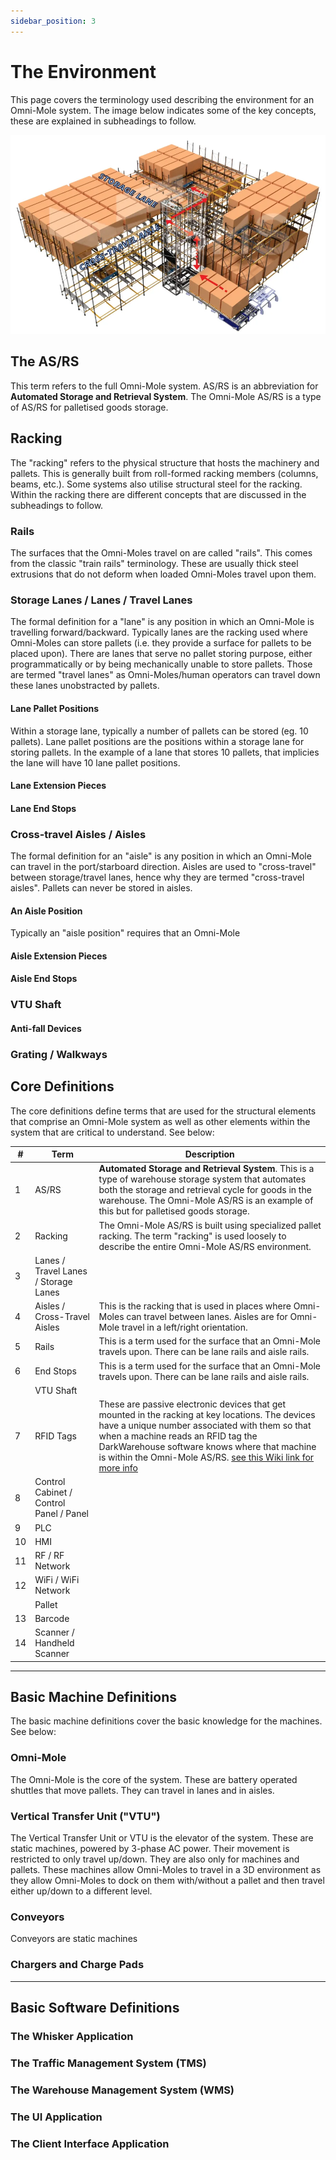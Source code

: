 ```yaml
---
sidebar_position: 3
---
```


# The Environment
This page covers the terminology used describing the environment for an Omni-Mole system. The image below indicates some of the key concepts, these are explained in subheadings to follow.

![Omni-Mole AS/RS Key Concepts](./assets/omni-mole-asrs.webp)

## The AS/RS
This term refers to the full Omni-Mole system. AS/RS is an abbreviation for **Automated Storage and Retrieval System**. The Omni-Mole AS/RS is a type of AS/RS for palletised goods storage.

## Racking
The "racking" refers to the physical structure that hosts the machinery and pallets. This is generally built from roll-formed racking members (columns, beams, etc.). Some systems also utilise structural steel for the racking. Within the racking there are different concepts that are discussed in the subheadings to follow.

### Rails
The surfaces that the Omni-Moles travel on are called "rails". This comes from the classic "train rails" terminology. These are usually thick steel extrusions that do not deform when loaded Omni-Moles travel upon them.

### Storage Lanes / Lanes / Travel Lanes
The formal definition for a "lane" is any position in which an Omni-Mole is travelling forward/backward. Typically lanes are the racking used where Omni-Moles can store pallets (i.e. they provide a surface for pallets to be placed upon). There are lanes that serve no pallet storing purpose, either programmatically or by being mechanically unable to store pallets. Those are termed "travel lanes" as Omni-Moles/human operators can travel down these lanes unobstracted by pallets.

#### Lane Pallet Positions
Within a storage lane, typically a number of pallets can be stored (eg. 10 pallets). Lane pallet positions are the positions within a storage lane for storing pallets. In the example of a lane that stores 10 pallets, that implicies the lane will have 10 lane pallet positions.

#### Lane Extension Pieces

#### Lane End Stops

### Cross-travel Aisles / Aisles
The formal definition for an "aisle" is any position in which an Omni-Mole can travel in the port/starboard direction. Aisles are used to "cross-travel" between storage/travel lanes, hence why they are termed "cross-travel aisles". Pallets can never be stored in aisles. 

#### An Aisle Position
Typically an "aisle position" requires that an Omni-Mole

#### Aisle Extension Pieces

#### Aisle End Stops

### VTU Shaft

#### Anti-fall Devices

### Grating / Walkways

## Core Definitions
The core definitions define terms that are used for the structural elements that comprise an Omni-Mole system as well as other elements within the system that are critical to understand. See below:

| # | Term | Description | 
| --- | --- | --- |
| 1 | AS/RS | **Automated Storage and Retrieval System**. This is a type of warehouse storage system that automates both the storage and retrieval cycle for goods in the warehouse. The Omni-Mole AS/RS is an example of this but for palletised goods storage. |
| 2 | Racking | The Omni-Mole AS/RS is built using specialized pallet racking. The term "racking" is used loosely to describe the entire Omni-Mole AS/RS environment. |
| 3 | Lanes / Travel Lanes / Storage Lanes |  |
| 4 | Aisles / Cross-Travel Aisles | This is the racking that is used in places where Omni-Moles can travel between lanes. Aisles are for Omni-Mole travel in a left/right orientation. |
| 5 | Rails | This is a term used for the surface that an Omni-Mole travels upon. There can be lane rails and aisle rails. |
| 6 | End Stops | This is a term used for the surface that an Omni-Mole travels upon. There can be lane rails and aisle rails. |
|   | VTU Shaft | |
| 7 | RFID Tags | These are passive electronic devices that get mounted in the racking at key locations. The devices have a unique number associated with them so that when a machine reads an RFID tag the DarkWarehouse software knows where that machine is within the Omni-Mole AS/RS. [see this Wiki link for more info](https://en.wikipedia.org/wiki/Radio-frequency_identification#Tags) |
| 8 | Control Cabinet / Control Panel / Panel |  |
| 9 | PLC |  |
| 10 | HMI |  |
| 11 | RF / RF Network |  |
| 12 | WiFi / WiFi Network |  |
| | Pallet | |
| 13 | Barcode |  |
| 14 | Scanner / Handheld Scanner |  |

---

## Basic Machine Definitions
The basic machine definitions cover the basic knowledge for the machines. See below:  

### Omni-Mole
The Omni-Mole is the core of the system. These are battery operated shuttles that move pallets. They can travel in lanes and in aisles.

### Vertical Transfer Unit ("VTU")
The Vertical Transfer Unit or VTU is the elevator of the system. These are static machines, powered by 3-phase AC power. Their movement is restricted to only travel up/down. They are also only for machines and pallets. These machines allow Omni-Moles to travel in a 3D environment as they allow Omni-Moles to dock on them with/without a pallet and then travel either up/down to a different level.

### Conveyors
Conveyors are static machines

### Chargers and Charge Pads

---

## Basic Software Definitions

### The Whisker Application

### The Traffic Management System (TMS)

### The Warehouse Management System (WMS)

### The UI Application

### The Client Interface Application